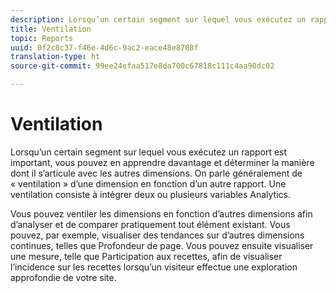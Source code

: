 ```yaml
---
description: Lorsqu’un certain segment sur lequel vous exécutez un rapport est important, vous pouvez en apprendre davantage et déterminer la manière dont il s’articule avec les autres dimensions. On parle généralement de « ventilation » d’une dimension en fonction d’un autre rapport. Une ventilation consiste à intégrer deux ou plusieurs variables Analytics.
title: Ventilation
topic: Reports
uuid: 0f2c8c37-f46e-4d6c-9ac2-eace48e8708f
translation-type: ht
source-git-commit: 99ee24efaa517e8da700c67818c111c4aa90dc02

---
```



# Ventilation

Lorsqu’un certain segment sur lequel vous exécutez un rapport est important, vous pouvez en apprendre davantage et déterminer la manière dont il s’articule avec les autres dimensions. On parle généralement de « ventilation » d’une dimension en fonction d’un autre rapport. Une ventilation consiste à intégrer deux ou plusieurs variables Analytics.

Vous pouvez ventiler les dimensions en fonction d’autres dimensions afin d’analyser et de comparer pratiquement tout élément existant. Vous pouvez, par exemple, visualiser des tendances sur d’autres dimensions continues, telles que Profondeur de page. Vous pouvez ensuite visualiser une mesure, telle que Participation aux recettes, afin de visualiser l’incidence sur les recettes lorsqu’un visiteur effectue une exploration approfondie de votre site.
